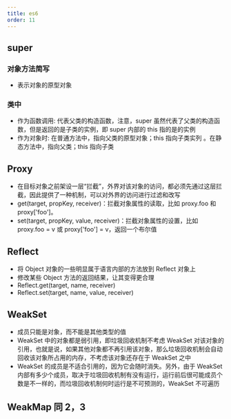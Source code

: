 ```yaml
---
title: es6
order: 11
---
```


## super

### 对象方法简写

- 表示对象的原型对象

### 类中

- 作为函数调用: 代表父类的构造函数，注意，super 虽然代表了父类的构造函数，但是返回的是子类的实例，即 super 内部的 this 指的是的实例
- 作为对象时: 在普通方法中，指向父类的原型对象；this 指向子类实列 。在静态方法中，指向父类；this 指向子类

## Proxy

- 在目标对象之前架设一层“拦截”，外界对该对象的访问，都必须先通过这层拦截，因此提供了一种机制，可以对外界的访问进行过滤和改写
- get(target, propKey, receiver)：拦截对象属性的读取，比如 proxy.foo 和 proxy['foo']。
- set(target, propKey, value, receiver)：拦截对象属性的设置，比如 proxy.foo = v 或 proxy['foo'] = v，返回一个布尔值

## Reflect

- 将 Object 对象的一些明显属于语言内部的方法放到 Reflect 对象上
- 修改某些 Object 方法的返回结果，让其变得更合理
- Reflect.get(target, name, receiver)
- Reflect.set(target, name, value, receiver)

## WeakSet

- 成员只能是对象，而不能是其他类型的值
- WeakSet 中的对象都是弱引用，即垃圾回收机制不考虑 WeakSet 对该对象的引用，也就是说，如果其他对象都不再引用该对象，那么垃圾回收机制会自动回收该对象所占用的内存，不考虑该对象还存在于 WeakSet 之中
- WeakSet 的成员是不适合引用的，因为它会随时消失。另外，由于 WeakSet 内部有多少个成员，取决于垃圾回收机制有没有运行，运行前后很可能成员个数是不一样的，而垃圾回收机制何时运行是不可预测的，WeakSet 不可遍历

## WeakMap 同 2，3
